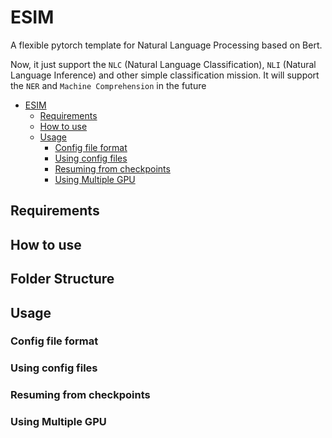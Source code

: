 # ESIM
A  flexible pytorch template for Natural Language Processing  based on Bert. 

Now, it just support the `NLC` (Natural Language Classification), `NLI` (Natural Language Inference) and other simple classification mission. It will support the `NER` and `Machine Comprehension` in the future

* [ESIM](#pytorch-bert-template)
  * [Requirements](#requirements)
  * [How to use](#How-to-use)
  * [Usage](#usage)
    * [Config file format](#config-file-format)
    * [Using config files](#using-config-files)
    * [Resuming from checkpoints](#resuming-from-checkpoints)
    * [Using Multiple GPU](#using-multiple-gpu)
    
## Requirements

## How to use

## Folder Structure

## Usage

### Config file format

### Using config files

### Resuming from checkpoints

### Using Multiple GPU
